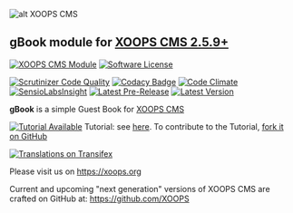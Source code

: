 ![alt XOOPS CMS](https://xoops.org/images/logoXoopsPhp8.png)
## gBook module for [XOOPS CMS 2.5.9+](https://xoops.org)
[![XOOPS CMS Module](https://img.shields.io/badge/XOOPS%20CMS-Module-blue.svg)](https://xoops.org)
[![Software License](https://img.shields.io/badge/license-GPL-brightgreen.svg?style=flat)](https://www.gnu.org/licenses/gpl-2.0.html)

[![Scrutinizer Code Quality](https://img.shields.io/scrutinizer/g/mambax7/gbook.svg?style=flat)](https://scrutinizer-ci.com/g/mambax7/gbook/?branch=master)
[![Codacy Badge](https://api.codacy.com/project/badge/grade/2d27c0023ee54f0b9ba2b5d17a68b2a5)](https://www.codacy.com/app/mambax7/gbook)
[![Code Climate](https://img.shields.io/codeclimate/github/mambax7/gbook.svg?style=flat)](https://codeclimate.com/github/mambax7/gbook)
[![SensioLabsInsight](https://insight.sensiolabs.com/projects/dd95d9d4-ad13-4019-bd52-0cfd17857904/mini.png)](https://insight.sensiolabs.com/projects/dd95d9d4-ad13-4019-bd52-0cfd17857904)
[![Latest Pre-Release](https://img.shields.io/github/tag/XoopsModules25x/gbook.svg?style=flat)](https://github.com/XoopsModules25x/gbook/tags/)
[![Latest Version](https://img.shields.io/github/release/XoopsModules25x/gbook.svg?style=flat)](https://github.com/XoopsModules25x/gbook/releases/)

**gBook** is a simple Guest Book for [XOOPS CMS](https://xoops.org) 

[![Tutorial Available](https://xoops.org/images/tutorial-available-blue.svg)](https://xoops.gitbook.io/xoops-gbook-tutorial/) Tutorial: see [here](https://xoops.gitbook.io/xoops-gbook-tutorial/).
To contribute to the Tutorial, [fork it on GitHub](https://github.com/XoopsDocs/gbook-tutorial)

[![Translations on Transifex](https://xoops.org/images/translations-transifex-blue.svg)](https://www.transifex.com/xoops)

Please visit us on https://xoops.org

Current and upcoming "next generation" versions of XOOPS CMS are crafted on GitHub at: https://github.com/XOOPS



